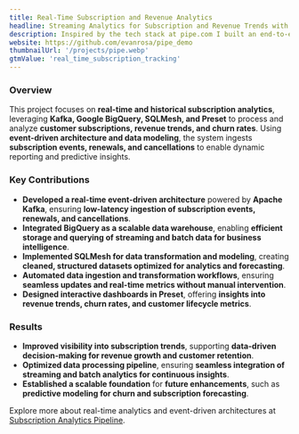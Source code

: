 ```yaml
---
title: Real-Time Subscription and Revenue Analytics
headline: Streaming Analytics for Subscription and Revenue Trends with Kafka, BigQuery, SQLMesh, and Preset
description: Inspired by the tech stack at pipe.com I built an end-to-end real-time data pipeline for tracking subscription metrics, revenue trends, and customer churn using Kafka, BigQuery, SQLMesh, and Preset.
website: https://github.com/evanrosa/pipe_demo
thumbnailUrl: '/projects/pipe.webp'
gtmValue: 'real_time_subscription_tracking'
---
```


### Overview

This project focuses on **real-time and historical subscription analytics**, leveraging **Kafka, Google BigQuery, SQLMesh, and Preset** to process and analyze **customer subscriptions, revenue trends, and churn rates**. Using **event-driven architecture and data modeling**, the system ingests **subscription events, renewals, and cancellations** to enable dynamic reporting and predictive insights.

### Key Contributions

- **Developed a real-time event-driven architecture** powered by **Apache Kafka**, ensuring **low-latency ingestion of subscription events, renewals, and cancellations**.
- **Integrated BigQuery as a scalable data warehouse**, enabling **efficient storage and querying of streaming and batch data for business intelligence**.
- **Implemented SQLMesh for data transformation and modeling**, creating **cleaned, structured datasets optimized for analytics and forecasting**.
- **Automated data ingestion and transformation workflows**, ensuring **seamless updates and real-time metrics without manual intervention**.
- **Designed interactive dashboards in Preset**, offering **insights into revenue trends, churn rates, and customer lifecycle metrics**.

### Results

- **Improved visibility into subscription trends**, supporting **data-driven decision-making for revenue growth and customer retention**.
- **Optimized data processing pipeline**, ensuring **seamless integration of streaming and batch analytics for continuous insights**.
- **Established a scalable foundation** for **future enhancements**, such as **predictive modeling for churn and subscription forecasting**.

Explore more about real-time analytics and event-driven architectures at [Subscription Analytics Pipeline](https://github.com/evanrosa/real-time-subscription-analytics).
